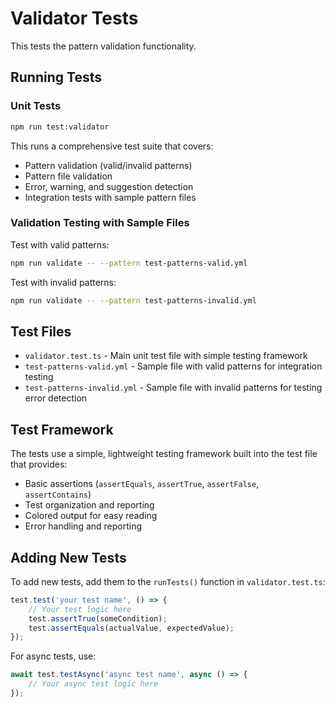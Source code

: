 # Validator Tests

This tests the pattern validation functionality.

## Running Tests

### Unit Tests

```bash
npm run test:validator
```

This runs a comprehensive test suite that covers:

- Pattern validation (valid/invalid patterns)
- Pattern file validation
- Error, warning, and suggestion detection
- Integration tests with sample pattern files

### Validation Testing with Sample Files

Test with valid patterns:

```bash
npm run validate -- --pattern test-patterns-valid.yml
```

Test with invalid patterns:

```bash
npm run validate -- --pattern test-patterns-invalid.yml
```

## Test Files

- `validator.test.ts` - Main unit test file with simple testing framework
- `test-patterns-valid.yml` - Sample file with valid patterns for integration testing
- `test-patterns-invalid.yml` - Sample file with invalid patterns for testing error detection

## Test Framework

The tests use a simple, lightweight testing framework built into the test file that provides:

- Basic assertions (`assertEquals`, `assertTrue`, `assertFalse`, `assertContains`)
- Test organization and reporting
- Colored output for easy reading
- Error handling and reporting

## Adding New Tests

To add new tests, add them to the `runTests()` function in `validator.test.ts`:

```typescript
test.test('your test name', () => {
    // Your test logic here
    test.assertTrue(someCondition);
    test.assertEquals(actualValue, expectedValue);
});
```

For async tests, use:

```typescript
await test.testAsync('async test name', async () => {
    // Your async test logic here
});
```
